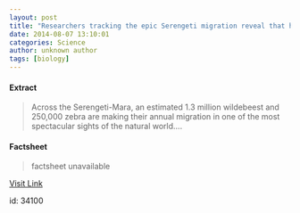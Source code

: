 ```yaml
---
layout: post
title: "Researchers tracking the epic Serengeti migration reveal that humans have greater impact than food or predators"
date: 2014-08-07 13:10:01
categories: Science
author: unknown author
tags: [biology]
---
```



#### Extract
>Across the Serengeti-Mara, an estimated 1.3 million wildebeest and 250,000 zebra are making their annual migration in one of the most spectacular sights of the natural world....

#### Factsheet
>factsheet unavailable

[Visit Link](http://phys.org/news326620529.html)

id:   34100
